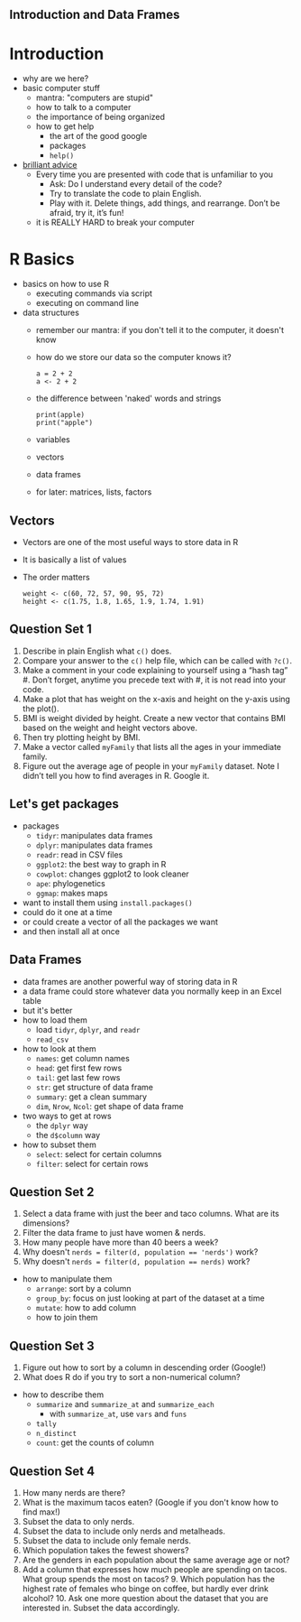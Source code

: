 Introduction and Data Frames
---

# Introduction
- why are we here?
- basic computer stuff
	- mantra: "computers are stupid"
	- how to talk to a computer
	- the importance of being organized
	- how to get help
		- the art of the good google
		- packages
		- `help()`		
- [brilliant advice](http://cierareports.org/blog/2013/10/18/rCourse2013/)
	- Every time you are presented with code that is unfamiliar to you
		- Ask: Do I understand every detail of the code?
		- Try to translate the code to plain English.
		- Play with it. Delete things, add things, and rearrange. Don’t be afraid, try it, it’s fun!
	- it is REALLY HARD to break your computer

# R Basics
- basics on how to use R
	- executing commands via script
	- executing on command line		
- data structures
	- remember our mantra: if you don't tell it to the computer, it doesn't know
	- how do we store our data so the computer knows it?
	
		```
		a = 2 + 2
		a <- 2 + 2
		```
	- the difference between 'naked' words and strings
	
		```
		print(apple)
		print("apple")
		```
	- variables
	- vectors
	- data frames
	- for later: matrices, lists, factors

##  Vectors
- Vectors are one of the most useful ways to store data in R
- It is basically a list of values
- The order matters

	```
	weight <- c(60, 72, 57, 90, 95, 72)
	height <- c(1.75, 1.8, 1.65, 1.9, 1.74, 1.91)
	```
	
## Question Set 1

1. Describe in plain English what `c()` does.
2. Compare your answer to the `c()` help file, which can be called with `?c()`.
3. Make a comment in your code explaining to yourself using a “hash tag” #. Don’t forget, anytime you precede text with #, it is not read into your code.
4. Make a plot that has weight on the x-axis and height on the y-axis using the plot().
5. BMI is weight divided by height. Create a new vector that contains BMI based on the weight and height vectors above.
6. Then try plotting height by BMI.
7. Make a vector called `myFamily` that lists all the ages in your immediate family.
8. Figure out the average age of people in your `myFamily` dataset. Note I didn’t tell you how to find averages in R. Google it.
	
## Let's get packages

- packages
	- `tidyr`: manipulates data frames
	- `dplyr`: manipulates data frames
	- `readr`: read in CSV files
	- `ggplot2`: the best way to graph in R
	- `cowplot`: changes ggplot2 to look cleaner
	- `ape`: phylogenetics
	- `ggmap`: makes maps
- want to install them using `install.packages()`
- could do it one at a time
- or could create a vector of all the packages we want
- and then install all at once

## Data Frames
- data frames are another powerful way of storing data in R
- a data frame could store whatever data you normally keep in an Excel table
- but it's better
- how to load them
	- load `tidyr`, `dplyr`, and `readr`
	- `read_csv`
- how to look at them
	- `names`: get column names
	- `head`: get first few rows
	- `tail`: get last few rows
	- `str`: get structure of data frame
	- `summary`: get a clean summary
	- `dim`, `Nrow`, `Ncol`: get shape of data frame
- two ways to get at rows
	- the `dplyr` way 
	- the `d$column` way
- how to subset them
	- `select`: select for certain columns
	- `filter`: select for certain rows
	
## Question Set 2

1. Select a data frame with just the beer and taco columns. What are its dimensions?
2. Filter the data frame to just have women & nerds.
3. How many people have more than 40 beers a week?
4. Why doesn't `nerds = filter(d, population == 'nerds')` work?
5. Why doesn't `nerds = filter(d, population == nerds)` work?

- how to manipulate them
	- `arrange`: sort by a column
	- `group_by`: focus on just looking at part of the dataset at a time
	- `mutate`: how to add column
	- how to join them
	
## Question Set 3
1. Figure out how to sort by a column in descending order (Google!)
2. What does R do if you try to sort a non-numerical column?
		
- how to describe them
	- `summarize` and `summarize_at` and `summarize_each`
		- with `summarize_at`, use `vars` and `funs`
	- `tally`
	- `n_distinct`
	- `count`: get the counts of column
	
## Question Set 4
1. How many nerds are there?
2. What is the maximum tacos eaten? (Google if you don't know how to find max!)
3. Subset the data to only nerds.
4. Subset the data to include only nerds and metalheads.
5. Subset the data to include only female nerds.
6. Which population takes the fewest showers?
7. Are the genders in each population about the same average age or not?
8. Add a column that expresses how much people are spending on tacos. What group spends the most on tacos?
	9. Which population has the highest rate of females who binge on coffee, but hardly ever drink alcohol?
	10. Ask one more question about the dataset that you are interested in. Subset the data accordingly.
